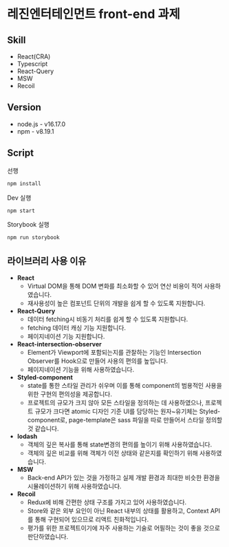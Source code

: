 # 레진엔터테인먼트 front-end 과제

## Skill

- React(CRA)
- Typescript
- React-Query
- MSW
- Recoil

## Version

- node.js - v16.17.0
- npm - v8.19.1

## Script

선행

```jsx
npm install
```

Dev 실행

```jsx
npm start
```

Storybook 실행

```jsx
npm run storybook
```

## 라이브러리 사용 이유

- **React**
  - Virtual DOM을 통해 DOM 변화를 최소화할 수 있어 연산 비용이 적어 사용하였습니다.
  - 재사용성이 높은 컴포넌트 단위의 개발을 쉽게 할 수 있도록 지원합니다.
- **React-Query**
  - 데이터 fetching시 비동기 처리를 쉽게 할 수 있도록 지원합니다.
  - fetching 데이터 캐싱 기능 지원합니다.
  - 페이지네이션 기능 지원합니다.
- **React-intersection-observer**
  - Element가 Viewport에 포함되는지를 관찰하는 기능인 Intersection Observer를 Hook으로 만들어 사용의 편의를 높입니다.
  - 페이지네이션 기능을 위해 사용하였습니다.
- **Styled-component**
  - state를 통한 스타일 관리가 쉬우며 이를 통해 component의 범용적인 사용을 위한 구현의 편의성을 제공합니다.
  - 프로젝트의 규모가 크지 않아 모든 스타일을 정의하는 데 사용하였으나, 프로젝트 규모가 크다면 atomic 디자인 기준 UI를 담당하는 원자~유기체는 Styled-component로, page-template은 sass 파일을 따로 만들어서 스타일 정의할 것 같습니다.
- **lodash**
  - 객체의 깊은 복사를 통해 state변경의 편의를 높이기 위해 사용하였습니다.
  - 객체의 깊은 비교를 위해 객체가 이전 상태와 같은지를 확인하기 위해 사용하였습니다.
- **MSW**
  - Back-end API가 있는 것을 가정하고 실제 개발 환경과 최대한 비슷한 환경을 시뮬레이션하기 위해 사용하였습니다.
- **Recoil**
  - Redux에 비해 간편한 상태 구조를 가지고 있어 사용하였습니다.
  - Store와 같은 외부 요인이 아닌 React 내부의 상태를 활용하고, Context API를 통해 구현되어 있으므로 리액트 친화적입니다.
  - 평가를 위한 프로젝트이기에 자주 사용하는 기술로 어필하는 것이 좋을 것으로 판단하였습니다.
